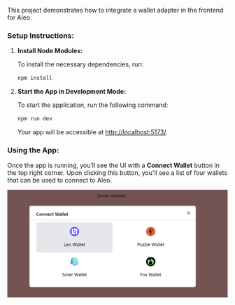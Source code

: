This project demonstrates how to integrate a wallet adapter in the frontend for Aleo.

### Setup Instructions:

1. **Install Node Modules:**

   To install the necessary dependencies, run:

   ```bash
   npm install
   ```

2. **Start the App in Development Mode:**

   To start the application, run the following command:

   ```bash
   npm run dev
   ```

   Your app will be accessible at [http://localhost:5173/](http://localhost:5173/).

### Using the App:

Once the app is running, you’ll see the UI with a **Connect Wallet** button in the top right corner. Upon clicking this button, you'll see a list of four wallets that can be used to connect to Aleo.

![Wallet Connection](wallet-connection.png)

